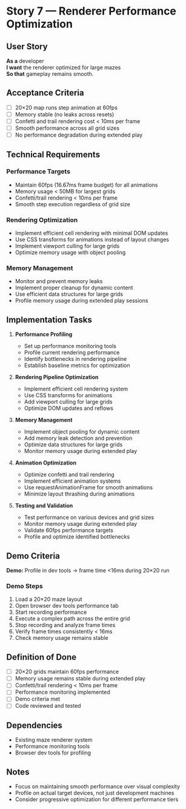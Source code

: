 # Story 7 — Renderer Performance Optimization

## User Story

**As a** developer  
**I want** the renderer optimized for large mazes  
**So that** gameplay remains smooth.

## Acceptance Criteria

- [ ] 20×20 map runs step animation at 60fps
- [ ] Memory stable (no leaks across resets)
- [ ] Confetti and trail rendering cost < 10ms per frame
- [ ] Smooth performance across all grid sizes
- [ ] No performance degradation during extended play

## Technical Requirements

### Performance Targets
- Maintain 60fps (16.67ms frame budget) for all animations
- Memory usage < 50MB for largest grids
- Confetti/trail rendering < 10ms per frame
- Smooth step execution regardless of grid size

### Rendering Optimization
- Implement efficient cell rendering with minimal DOM updates
- Use CSS transforms for animations instead of layout changes
- Implement viewport culling for large grids
- Optimize memory usage with object pooling

### Memory Management
- Monitor and prevent memory leaks
- Implement proper cleanup for dynamic content
- Use efficient data structures for large grids
- Profile memory usage during extended play sessions

## Implementation Tasks

1. **Performance Profiling**
   - Set up performance monitoring tools
   - Profile current rendering performance
   - Identify bottlenecks in rendering pipeline
   - Establish baseline metrics for optimization

2. **Rendering Pipeline Optimization**
   - Implement efficient cell rendering system
   - Use CSS transforms for animations
   - Add viewport culling for large grids
   - Optimize DOM updates and reflows

3. **Memory Management**
   - Implement object pooling for dynamic content
   - Add memory leak detection and prevention
   - Optimize data structures for large grids
   - Monitor memory usage during extended play

4. **Animation Optimization**
   - Optimize confetti and trail rendering
   - Implement efficient animation systems
   - Use requestAnimationFrame for smooth animations
   - Minimize layout thrashing during animations

5. **Testing and Validation**
   - Test performance on various devices and grid sizes
   - Monitor memory usage during extended play
   - Validate 60fps performance targets
   - Profile and optimize identified bottlenecks

## Demo Criteria

**Demo:** Profile in dev tools → frame time <16ms during 20×20 run

### Demo Steps
1. Load a 20×20 maze layout
2. Open browser dev tools performance tab
3. Start recording performance
4. Execute a complex path across the entire grid
5. Stop recording and analyze frame times
6. Verify frame times consistently < 16ms
7. Check memory usage remains stable

## Definition of Done

- [ ] 20×20 grids maintain 60fps performance
- [ ] Memory usage remains stable during extended play
- [ ] Confetti/trail rendering < 10ms per frame
- [ ] Performance monitoring implemented
- [ ] Demo criteria met
- [ ] Code reviewed and tested

## Dependencies

- Existing maze renderer system
- Performance monitoring tools
- Browser dev tools for profiling

## Notes

- Focus on maintaining smooth performance over visual complexity
- Profile on actual target devices, not just development machines
- Consider progressive optimization for different performance tiers
